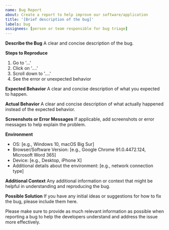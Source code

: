 ```yaml
---
name: Bug Report
about: Create a report to help improve our software/application
title: '[Brief description of the bug]'
labels: bug
assignees: [person or team responsible for bug triage]
---
```


**Describe the Bug**
A clear and concise description of the bug.

**Steps to Reproduce**
1. Go to '...'
2. Click on '....'
3. Scroll down to '....'
4. See the error or unexpected behavior

**Expected Behavior**
A clear and concise description of what you expected to happen.

**Actual Behavior**
A clear and concise description of what actually happened instead of the expected behavior.

**Screenshots or Error Messages**
If applicable, add screenshots or error messages to help explain the problem.

**Environment**
- OS: [e.g., Windows 10, macOS Big Sur]
- Browser/Software Version: [e.g., Google Chrome 91.0.4472.124, Microsoft Word 365]
- Device: [e.g., Desktop, iPhone X]
- Additional details about the environment: [e.g., network connection type]

**Additional Context**
Any additional information or context that might be helpful in understanding and reproducing the bug.

**Possible Solution**
If you have any initial ideas or suggestions for how to fix the bug, please include them here.

Please make sure to provide as much relevant information as possible when reporting a bug to help the developers understand and address the issue more effectively.
